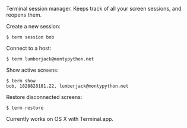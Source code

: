 Terminal session manager.  Keeps track of all your screen sessions, and reopens them.

Create a new session:

```
$ term session bob
```

Connect to a host:

```
$ term lumberjack@montypython.net
```

Show active screens:

```
$ term show
bob, 1828828181.22, lumberjack@montypython.net
```

Restore disconnected screens:

```
$ term restore
```

Currently works on OS X with Terminal.app.
